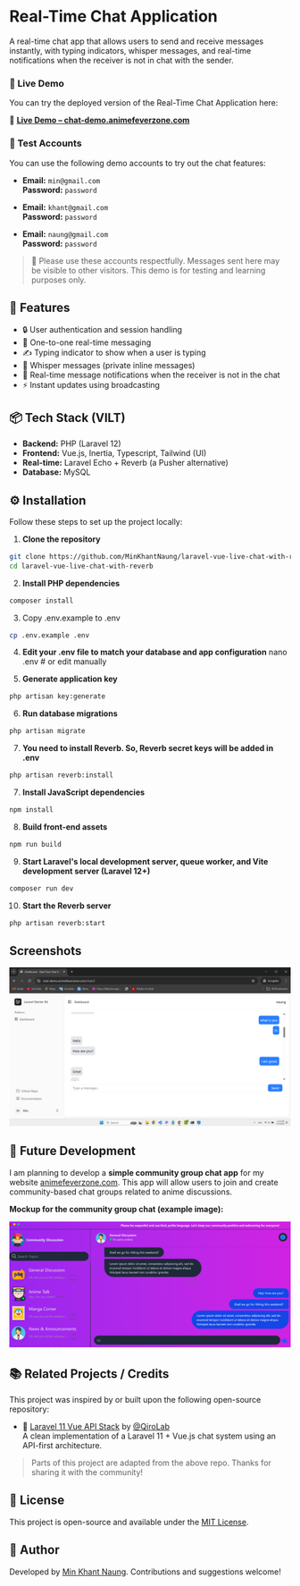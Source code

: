 # Real-Time Chat Application

A real-time chat app that allows users to send and receive messages instantly, with typing indicators, whisper messages, and real-time notifications when the receiver is not in chat with the sender.

### 🚀 Live Demo

You can try the deployed version of the Real-Time Chat Application here:

🔗 **[Live Demo – chat-demo.animefeverzone.com](https://chat-demo.animefeverzone.com)**

### 🧪 Test Accounts

You can use the following demo accounts to try out the chat features:

- **Email:** `min@gmail.com`  
  **Password:** `password`

- **Email:** `khant@gmail.com`  
  **Password:** `password`

- **Email:** `naung@gmail.com`  
  **Password:** `password` 

> 💬 Please use these accounts respectfully. Messages sent here may be visible to other visitors. This demo is for testing and learning purposes only.

## 🚀 Features

- 🔒 User authentication and session handling  
- 💬 One-to-one real-time messaging  
- ✍️ Typing indicator to show when a user is typing  
- 🤫 Whisper messages (private inline messages)  
- 🔔 Real-time message notifications when the receiver is not in the chat  
- ⚡ Instant updates using broadcasting

## 📦 Tech Stack (VILT)

- **Backend:** PHP (Laravel 12)
- **Frontend:** Vue.js, Inertia, Typescript, Tailwind (UI)
- **Real-time:** Laravel Echo + Reverb (a Pusher alternative)
- **Database:** MySQL

## ⚙️ Installation

Follow these steps to set up the project locally:

1. **Clone the repository**

```bash
git clone https://github.com/MinKhantNaung/laravel-vue-live-chat-with-reverb.git
cd laravel-vue-live-chat-with-reverb
```

2. **Install PHP dependencies**
```bash
composer install
```

3. Copy .env.example to .env  
```bash
cp .env.example .env
```

4. **Edit your .env file to match your database and app configuration**
nano .env  # or edit manually

5. **Generate application key**
```bash
php artisan key:generate
```

6. **Run database migrations**
```bash
php artisan migrate
```

7. **You need to install Reverb. So, Reverb secret keys will be added in .env** 
```bash
php artisan reverb:install
``` 

7. **Install JavaScript dependencies**
```bash
npm install
```

8. **Build front-end assets**
```bash
npm run build
```

9. **Start Laravel's local development server, queue worker, and Vite development server (Laravel 12+)**
```bash
composer run dev
```

10. **Start the Reverb server**
```bash
php artisan reverb:start
```

## Screenshots 
![Sample UI](screenshots/sample_ui.png)

## 📅 Future Development

I am planning to develop a **simple community group chat app** for my website [animefeverzone.com](https://animefeverzone.com). This app will allow users to join and create community-based chat groups related to anime discussions.

**Mockup for the community group chat (example image):**

![Community Group Chat UI](screenshots/community_chat.png)

## 📚 Related Projects / Credits

This project was inspired by or built upon the following open-source repository:

- 🔗 [Laravel 11 Vue API Stack](https://github.com/qirolab/laravel-reverb-chat) by [@QiroLab](https://github.com/qirolab)  
  A clean implementation of a Laravel 11 + Vue.js chat system using an API-first architecture.

> Parts of this project are adapted from the above repo. Thanks for sharing it with the community!

## 📄 License

This project is open-source and available under the [MIT License](./LICENSE).

## 👤 Author

Developed by [Min Khant Naung](https://github.com/MinKhantNaung). Contributions and suggestions welcome!

